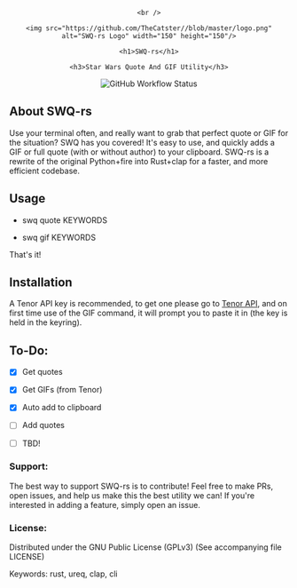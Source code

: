 <div id="swq-rs-logo" align="center">

    <br />

    <img src="https://github.com/TheCatster//blob/master/logo.png" alt="SWQ-rs Logo" width="150" height="150"/>

    <h1>SWQ-rs</h1>

    <h3>Star Wars Quote And GIF Utility</h3>

</div>

<div id="badges" align="center">

  ![GitHub Workflow Status](https://img.shields.io/github/workflow/status/TheCatster/swq-rs/Rust) 

</div>

## About SWQ-rs
Use your terminal often, and really want to grab that perfect quote or GIF for the situation? SWQ has you covered! It's easy to use, and quickly adds a GIF or full quote (with or without author) to your clipboard. SWQ-rs is a rewrite of the original Python+fire into Rust+clap for a faster, and more efficient codebase.

## Usage

- swq quote KEYWORDS

- swq gif KEYWORDS

That's it!

## Installation

A Tenor API key is recommended, to get one please go to [Tenor API](https://tenor.com/gifapi), and on first time use of the GIF command, it will prompt you to paste it in (the key is held in the keyring).

## To-Do:

- [x] Get quotes

- [x] Get GIFs (from Tenor)

- [x] Auto add to clipboard

- [ ] Add quotes

- [ ] TBD!

### Support:

The best way to support SWQ-rs is to contribute! Feel free to make PRs, open issues, and help us make this the best utility we can! If you're interested in adding a feature, simply open an issue.

### License:

Distributed under the GNU Public License (GPLv3) (See accompanying file LICENSE)

Keywords: rust, ureq, clap, cli
